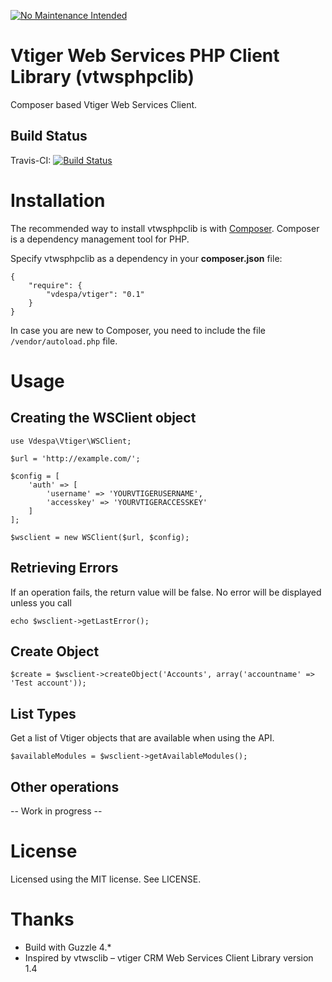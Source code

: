 [![No Maintenance Intended](http://unmaintained.tech/badge.svg)](http://unmaintained.tech/)

Vtiger Web Services PHP Client Library (vtwsphpclib) 
======================================
Composer based Vtiger Web Services Client.

Build Status
---------------------
Travis-CI: [![Build Status](https://travis-ci.org/vdespa/Vtiger-Web-Services-PHP-Client-Library.svg?branch=master)](https://travis-ci.org/vdespa/Vtiger-Web-Services-PHP-Client-Library)

# Installation

The recommended way to install vtwsphpclib is with [Composer](https://getcomposer.org/). Composer is a dependency management tool for PHP.

Specify vtwsphpclib as a dependency in your **composer.json** file:

	{
   		"require": {
      		"vdespa/vtiger": "0.1"
   		}
	}

In case you are new to Composer, you need to include the file `/vendor/autoload.php` file.

# Usage

## Creating the WSClient object
	use Vdespa\Vtiger\WSClient;

	$url = 'http://example.com/';

	$config = [
		'auth' => [
			'username' => 'YOURVTIGERUSERNAME',
			'accesskey' => 'YOURVTIGERACCESSKEY'
		]
	];

	$wsclient = new WSClient($url, $config);

## Retrieving Errors

If an operation fails, the return value will be false. No error will be displayed unless you call

	echo $wsclient->getLastError();

## Create Object

	$create = $wsclient->createObject('Accounts', array('accountname' => 'Test account'));

## List Types

Get a list of Vtiger objects that are available when using the API.

	$availableModules = $wsclient->getAvailableModules();

## Other operations

-- Work in progress --

# License

Licensed using the MIT license. See LICENSE.

# Thanks
- Build with Guzzle 4.*
- Inspired by vtwsclib – vtiger CRM Web Services Client Library version 1.4
